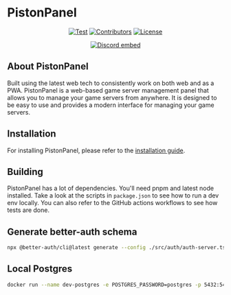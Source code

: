 # PistonPanel

<!--suppress HtmlDeprecatedAttribute -->
<p align="center">
<a href="https://github.com/AlexProgrammerDE/PistonPanel/actions/workflows/build.yml"><img src="https://github.com/AlexProgrammerDE/PistonPanel/actions/workflows/build.yml/badge.svg?branch=main" alt="Test"></a>
<a href="https://github.com/AlexProgrammerDE/PistonPanel/graphs/contributors"><img src="https://img.shields.io/github/contributors/AlexProgrammerDE/PistonPanel.svg" alt="Contributors"></a>
<a href="https://github.com/AlexProgrammerDE/PistonPanel/blob/main/LICENSE"><img src="https://img.shields.io/github/license/AlexProgrammerDE/PistonPanel.svg" alt="License"></a>
</p>
<p align="center"><a href="https://discord.gg/vHgRd6YZmH"><img src="https://discordapp.com/api/guilds/739784741124833301/embed.png" alt="Discord embed"></a></p>

## About PistonPanel

Built using the latest web tech to consistently work on both web and as a PWA.
PistonPanel is a web-based game server management panel that allows you to manage your game servers from anywhere.
It is designed to be easy to use and provides a modern interface for managing your game servers.

## Installation

For installing PistonPanel, please refer to the [installation guide](https://pistonpanel.com/docs/installation).

## Building

PistonPanel has a lot of dependencies. You'll need pnpm and latest node installed.
Take a look at the scripts in `package.json` to see how to run a dev env locally.
You can also refer to the GitHub actions workflows to see how tests are done.

## Generate better-auth schema

```bash
npx @better-auth/cli@latest generate --config ./src/auth/auth-server.tsx  --output ./src/db/auth-schema.ts
```

## Local Postgres

```bash
docker run --name dev-postgres -e POSTGRES_PASSWORD=postgres -p 5432:5432 -d postgres
```
